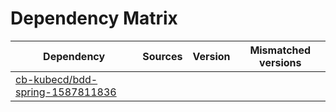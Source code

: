 # Dependency Matrix

Dependency | Sources | Version | Mismatched versions
---------- | ------- | ------- | -------------------
[cb-kubecd/bdd-spring-1587811836](https://github.com/cb-kubecd/bdd-spring-1587811836.git) |  | []() | 
